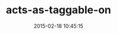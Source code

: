 ---
layout: post
title:  "acts-as-taggable-on"
repo:   "mbleigh/acts-as-taggable-on"
date:   2015-02-18 10:45:15
gemurl: https://github.com/mbleigh/acts-as-taggable-on
---